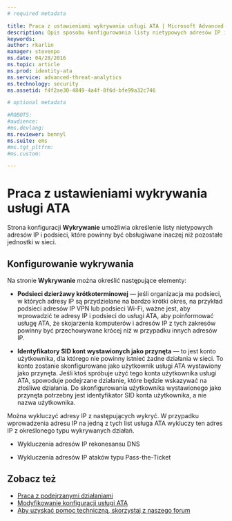 ```yaml
---
# required metadata

title: Praca z ustawieniami wykrywania usługi ATA | Microsoft Advanced Threat Analytics
description: Opis sposobu konfigurowania listy nietypowych adresów IP i podsieci, które powinny być obsługiwane inaczej niż pozostałe jednostki w sieci.
keywords:
author: rkarlin
manager: stevenpo
ms.date: 04/28/2016
ms.topic: article
ms.prod: identity-ata
ms.service: advanced-threat-analytics
ms.technology: security
ms.assetid: f4f2ae30-4849-4a4f-8f6d-bfe99a32c746

# optional metadata

#ROBOTS:
#audience:
#ms.devlang:
ms.reviewer: bennyl
ms.suite: ems
#ms.tgt_pltfrm:
#ms.custom:

---
```


# Praca z ustawieniami wykrywania usługi ATA
Strona konfiguracji **Wykrywanie** umożliwia określenie listy nietypowych adresów IP i podsieci, które powinny być obsługiwane inaczej niż pozostałe jednostki w sieci.

## Konfigurowanie wykrywania
Na stronie **Wykrywanie** można określić następujące elementy:

-   **Podsieci dzierżawy krótkoterminowej** — jeśli organizacja ma podsieci, w których adresy IP są przydzielane na bardzo krótki okres, na przykład podsieci adresów IP VPN lub podsieci Wi-Fi, ważne jest, aby wprowadzić te adresy IP i podsieci do usługi ATA, aby poinformować usługę ATA, że skojarzenia komputerów i adresów IP z tych zakresów powinny być przechowywane krócej niż w przypadku innych adresów IP.

-   **Identyfikatory SID kont wystawionych jako przynęta** — to jest konto użytkownika, dla którego nie powinny istnieć żadne działania w sieci. To konto zostanie skonfigurowane jako użytkownik usługi ATA wystawiony jako przynęta. Jeśli ktoś spróbuje użyć tego konta użytkownika usługi ATA, spowoduje podejrzane działanie, które będzie wskazywać na złośliwe działania. Do skonfigurowania użytkownika wystawionego jako przynęta potrzebny jest identyfikator SID konta użytkownika, a nie nazwa użytkownika.

Można wykluczyć adresy IP z następujących wykryć. W przypadku wprowadzenia adresu IP na jedną z tych list usługa ATA wykluczy ten adres IP z określonego typu wykrywanych działań.

-   Wykluczenia adresów IP rekonesansu DNS

-   Wykluczenia adresów IP ataków typu Pass-the-Ticket

## Zobacz też
- [Praca z podejrzanymi działaniami](working-with-suspicious-activities.md)
- [Modyfikowanie konfiguracji usługi ATA](modifying-ata-configuration.md)
- [Aby uzyskać pomoc techniczną, skorzystaj z naszego forum](https://social.technet.microsoft.com/Forums/security/en-US/home?forum=mata)


<!--HONumber=Apr16_HO4-->


